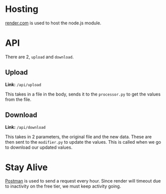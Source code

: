 # Hosting 
[render.com](https://render.com/) is used to host the node.js module. 

# API
There are 2, `upload` and `download`.
## Upload
**Link:** `/api/upload`

This takes in a file in the body, sends it to the `processor.py` to get the values from the file.
## Download
**Link:** `/api/download`

This takes in 2 parameters, the original file and the new data. These are then sent to the `modifier.py` to update the values. This is called when we go to download our updated values.

# Stay Alive
[Postman](https://www.postman.com/) is used to send a request every hour. Since render will timeout due to inactivity on the free tier, we must keep activity going.